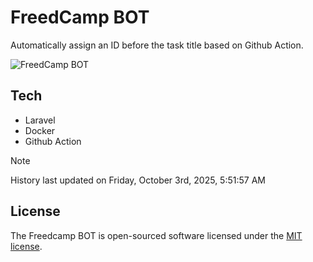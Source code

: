 # FreedCamp BOT

Automatically assign an ID before the task title based on Github Action.

![FreedCamp BOT](https://repository-images.githubusercontent.com/737932867/7d34798b-2680-471c-b089-a78a718d3d6a)

## Tech

- Laravel
- Docker
- Github Action

> [!NOTE]  
> History last updated on Friday, October 3rd, 2025, 5:51:57 AM

## License

The Freedcamp BOT is open-sourced software licensed under the [MIT license](https://opensource.org/licenses/MIT).
